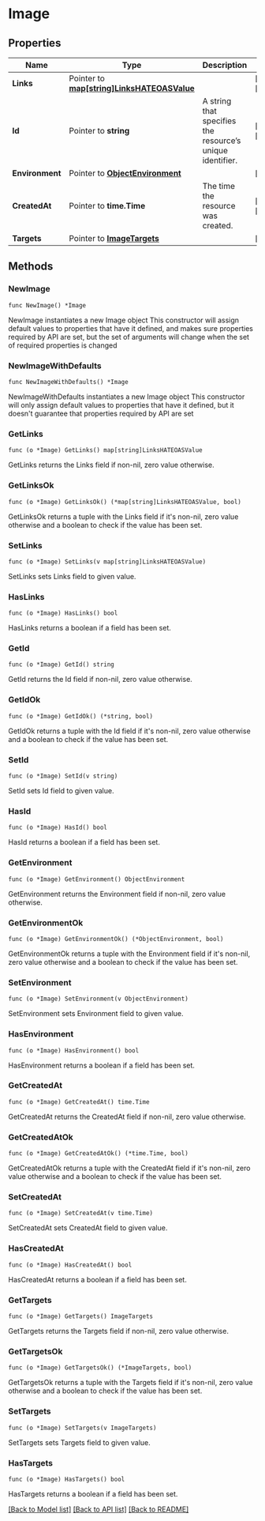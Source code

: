 # Image

## Properties

Name | Type | Description | Notes
------------ | ------------- | ------------- | -------------
**Links** | Pointer to [**map[string]LinksHATEOASValue**](LinksHATEOASValue.md) |  | [optional] [readonly] 
**Id** | Pointer to **string** | A string that specifies the resource’s unique identifier. | [optional] [readonly] 
**Environment** | Pointer to [**ObjectEnvironment**](ObjectEnvironment.md) |  | [optional] 
**CreatedAt** | Pointer to **time.Time** | The time the resource was created. | [optional] [readonly] 
**Targets** | Pointer to [**ImageTargets**](ImageTargets.md) |  | [optional] 

## Methods

### NewImage

`func NewImage() *Image`

NewImage instantiates a new Image object
This constructor will assign default values to properties that have it defined,
and makes sure properties required by API are set, but the set of arguments
will change when the set of required properties is changed

### NewImageWithDefaults

`func NewImageWithDefaults() *Image`

NewImageWithDefaults instantiates a new Image object
This constructor will only assign default values to properties that have it defined,
but it doesn't guarantee that properties required by API are set

### GetLinks

`func (o *Image) GetLinks() map[string]LinksHATEOASValue`

GetLinks returns the Links field if non-nil, zero value otherwise.

### GetLinksOk

`func (o *Image) GetLinksOk() (*map[string]LinksHATEOASValue, bool)`

GetLinksOk returns a tuple with the Links field if it's non-nil, zero value otherwise
and a boolean to check if the value has been set.

### SetLinks

`func (o *Image) SetLinks(v map[string]LinksHATEOASValue)`

SetLinks sets Links field to given value.

### HasLinks

`func (o *Image) HasLinks() bool`

HasLinks returns a boolean if a field has been set.

### GetId

`func (o *Image) GetId() string`

GetId returns the Id field if non-nil, zero value otherwise.

### GetIdOk

`func (o *Image) GetIdOk() (*string, bool)`

GetIdOk returns a tuple with the Id field if it's non-nil, zero value otherwise
and a boolean to check if the value has been set.

### SetId

`func (o *Image) SetId(v string)`

SetId sets Id field to given value.

### HasId

`func (o *Image) HasId() bool`

HasId returns a boolean if a field has been set.

### GetEnvironment

`func (o *Image) GetEnvironment() ObjectEnvironment`

GetEnvironment returns the Environment field if non-nil, zero value otherwise.

### GetEnvironmentOk

`func (o *Image) GetEnvironmentOk() (*ObjectEnvironment, bool)`

GetEnvironmentOk returns a tuple with the Environment field if it's non-nil, zero value otherwise
and a boolean to check if the value has been set.

### SetEnvironment

`func (o *Image) SetEnvironment(v ObjectEnvironment)`

SetEnvironment sets Environment field to given value.

### HasEnvironment

`func (o *Image) HasEnvironment() bool`

HasEnvironment returns a boolean if a field has been set.

### GetCreatedAt

`func (o *Image) GetCreatedAt() time.Time`

GetCreatedAt returns the CreatedAt field if non-nil, zero value otherwise.

### GetCreatedAtOk

`func (o *Image) GetCreatedAtOk() (*time.Time, bool)`

GetCreatedAtOk returns a tuple with the CreatedAt field if it's non-nil, zero value otherwise
and a boolean to check if the value has been set.

### SetCreatedAt

`func (o *Image) SetCreatedAt(v time.Time)`

SetCreatedAt sets CreatedAt field to given value.

### HasCreatedAt

`func (o *Image) HasCreatedAt() bool`

HasCreatedAt returns a boolean if a field has been set.

### GetTargets

`func (o *Image) GetTargets() ImageTargets`

GetTargets returns the Targets field if non-nil, zero value otherwise.

### GetTargetsOk

`func (o *Image) GetTargetsOk() (*ImageTargets, bool)`

GetTargetsOk returns a tuple with the Targets field if it's non-nil, zero value otherwise
and a boolean to check if the value has been set.

### SetTargets

`func (o *Image) SetTargets(v ImageTargets)`

SetTargets sets Targets field to given value.

### HasTargets

`func (o *Image) HasTargets() bool`

HasTargets returns a boolean if a field has been set.


[[Back to Model list]](../README.md#documentation-for-models) [[Back to API list]](../README.md#documentation-for-api-endpoints) [[Back to README]](../README.md)


